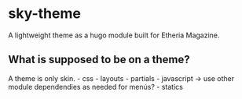 # sky-theme

A lightweight theme as a hugo module built for Etheria Magazine.

## What is supposed to be on a theme?
A theme is only skin.
    - css
    - layouts
    - partials
    - javascript -> use other module dependendies as needed for menús?
    - statics
    